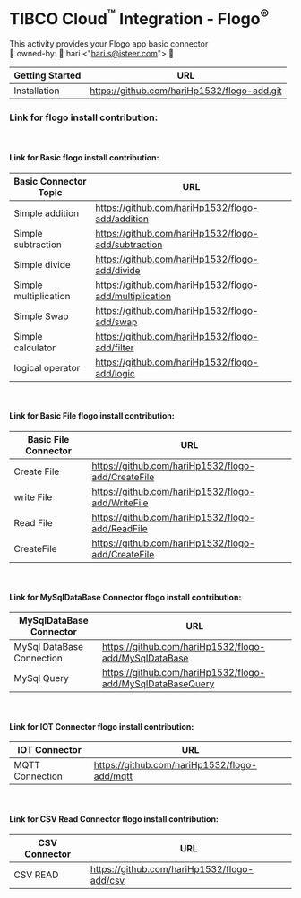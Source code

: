 # TIBCO Cloud<sup>&trade;</sup> Integration - Flogo<sup>&reg;</sup>

This activity provides your Flogo app basic connector 
<br>
🤡 owned-by: 🤡 hari <"hari.s@isteer.com"> 🤡
<br>


Getting Started  | URL
---------------  | -------------
Installation  | https://github.com/hariHp1532/flogo-add.git

### Link for flogo install contribution:

<br>

#### Link for Basic flogo install contribution:

Basic Connector Topic  | URL
---------------  | -------------
Simple addition  | https://github.com/hariHp1532/flogo-add/addition
Simple subtraction  | https://github.com/hariHp1532/flogo-add/subtraction
Simple divide  | https://github.com/hariHp1532/flogo-add/divide
Simple multiplication  | https://github.com/hariHp1532/flogo-add/multiplication
Simple Swap  | https://github.com/hariHp1532/flogo-add/swap
Simple calculator  | https://github.com/hariHp1532/flogo-add/filter
logical operator  | https://github.com/hariHp1532/flogo-add/logic
<br>

#### Link for Basic File flogo install contribution:

Basic File Connector | URL
---------------  | -------------
Create File  | https://github.com/hariHp1532/flogo-add/CreateFile
write File  | https://github.com/hariHp1532/flogo-add/WriteFile
Read File  | https://github.com/hariHp1532/flogo-add/ReadFile
CreateFile  | https://github.com/hariHp1532/flogo-add/CreateFile
<br>

#### Link for MySqlDataBase Connector flogo install contribution:

MySqlDataBase Connector | URL
---------------  | -------------
MySql DataBase Connection  | https://github.com/hariHp1532/flogo-add/MySqlDataBase
MySql Query  | https://github.com/hariHp1532/flogo-add/MySqlDataBaseQuery
<br>

#### Link for IOT Connector flogo install contribution:

IOT Connector | URL
---------------  | -------------
MQTT Connection  | https://github.com/hariHp1532/flogo-add/mqtt
<br>

#### Link for CSV Read Connector flogo install contribution:

CSV Connector | URL
---------------  | -------------
CSV READ  | https://github.com/hariHp1532/flogo-add/csv
